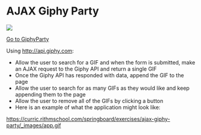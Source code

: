 # AJAX Giphy Party

![](GiphyParty.png)

[Go to GiphyParty](https://silverrainb.github.io/giphyParty/)

Using http://api.giphy.com:

* Allow the user to search for a GIF and when the form is submitted, make an AJAX request to the Giphy API and return a single GIF
* Once the Giphy API has responded with data, append the GIF to the page
* Allow the user to search for as many GIFs as they would like and keep appending them to the page
* Allow the user to remove all of the GIFs by clicking a button
* Here is an example of what the application might look like:

https://curric.rithmschool.com/springboard/exercises/ajax-giphy-party/_images/app.gif

